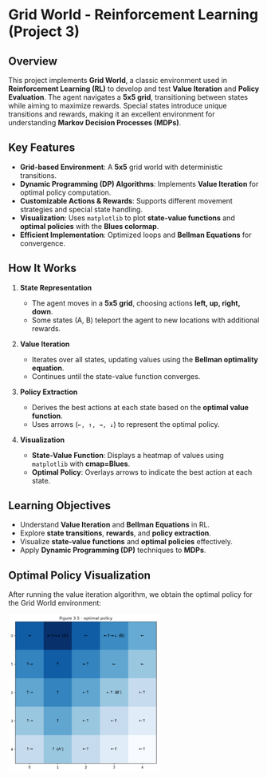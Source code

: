 # **Grid World - Reinforcement Learning (Project 3)**  

## **Overview**  
This project implements **Grid World**, a classic environment used in **Reinforcement Learning (RL)** to develop and test **Value Iteration** and **Policy Evaluation**. The agent navigates a **5x5 grid**, transitioning between states while aiming to maximize rewards. Special states introduce unique transitions and rewards, making it an excellent environment for understanding **Markov Decision Processes (MDPs)**.  

## **Key Features**  
- **Grid-based Environment**: A **5x5** grid world with deterministic transitions.  
- **Dynamic Programming (DP) Algorithms**: Implements **Value Iteration** for optimal policy computation.  
- **Customizable Actions & Rewards**: Supports different movement strategies and special state handling.  
- **Visualization**: Uses `matplotlib` to plot **state-value functions** and **optimal policies** with the **Blues colormap**.  
- **Efficient Implementation**: Optimized loops and **Bellman Equations** for convergence.  

## **How It Works**  
1. **State Representation**  
   - The agent moves in a **5x5 grid**, choosing actions **left, up, right, down**.  
   - Some states (A, B) teleport the agent to new locations with additional rewards.  

2. **Value Iteration**  
   - Iterates over all states, updating values using the **Bellman optimality equation**.  
   - Continues until the state-value function converges.  

3. **Policy Extraction**  
   - Derives the best actions at each state based on the **optimal value function**.  
   - Uses arrows (`←, ↑, →, ↓`) to represent the optimal policy.  

4. **Visualization**  
   - **State-Value Function**: Displays a heatmap of values using `matplotlib` with **cmap=Blues**.  
   - **Optimal Policy**: Overlays arrows to indicate the best action at each state.  

## **Learning Objectives**  
- Understand **Value Iteration** and **Bellman Equations** in RL.  
- Explore **state transitions**, **rewards**, and **policy extraction**.  
- Visualize **state-value functions** and **optimal policies** effectively.  
- Apply **Dynamic Programming (DP)** techniques to **MDPs**.

## Optimal Policy Visualization

After running the value iteration algorithm, we obtain the optimal policy for the Grid World environment:

<img src="generated_images/figure_35__optimal_policy.png" width="60%">